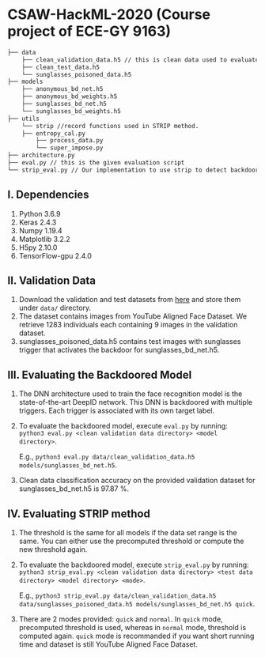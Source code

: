 # CSAW-HackML-2020 (Course project of ECE-GY 9163)

```bash
├── data 
    ├── clean_validation_data.h5 // this is clean data used to evaluate the BadNet and design the backdoor defense
    ├── clean_test_data.h5
    └── sunglasses_poisoned_data.h5
├── models
    ├── anonymous_bd_net.h5
    ├── anonymous_bd_weights.h5
    ├── sunglasses_bd_net.h5
    └── sunglasses_bd_weights.h5
├── utils
    └── strip //record functions used in STRIP method.
	├── entropy_cal.py
        ├── process_data.py
        └── super_impose.py
├── architecture.py
├── eval.py // this is the given evaluation script
└── strip_eval.py // Our implementation to use strip to detect backdoored data and output N+1 class.
```

## I. Dependencies
   1. Python 3.6.9
   2. Keras 2.4.3
   3. Numpy 1.19.4
   4. Matplotlib 3.2.2
   5. H5py 2.10.0
   6. TensorFlow-gpu 2.4.0
   
## II. Validation Data
   1. Download the validation and test datasets from [here](https://drive.google.com/drive/folders/13o2ybRJ1BkGUvfmQEeZqDo1kskyFywab?usp=sharing) and store them under `data/` directory.
   2. The dataset contains images from YouTube Aligned Face Dataset. We retrieve 1283 individuals each containing 9 images in the validation dataset.
   3. sunglasses_poisoned_data.h5 contains test images with sunglasses trigger that activates the backdoor for sunglasses_bd_net.h5.

## III. Evaluating the Backdoored Model
   1. The DNN architecture used to train the face recognition model is the state-of-the-art DeepID network. This DNN is backdoored with multiple triggers. Each trigger is associated with its own target label. 
   2. To evaluate the backdoored model, execute `eval.py` by running:  
      `python3 eval.py <clean validation data directory> <model directory>`.
      
      E.g., `python3 eval.py data/clean_validation_data.h5  models/sunglasses_bd_net.h5`.
   3. Clean data classification accuracy on the provided validation dataset for sunglasses_bd_net.h5 is 97.87 %.

## IV. Evaluating STRIP method 
   1. The threshold is the same for all models if the data set range is the same. You can either use the precomputed threshold or compute the new threshold again.
   2. To evaluate the backdoored model, execute `strip_eval.py` by running:  
      `python3 strip_eval.py <clean validation data directory> <test data directory> <model directory> <mode>`.
      
      E.g., `python3 strip_eval.py data/clean_validation_data.h5 data/sunglasses_poisoned_data.h5 models/sunglasses_bd_net.h5 quick`.
   3. There are 2 modes provided: `quick` and `normal`. In `quick` mode, precomputed threshold is used, whereas in `normal` mode, threshold is computed again. `quick` mode is recommanded if you want short running time and dataset is still YouTube Aligned Face Dataset.

